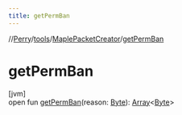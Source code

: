 ```yaml
---
title: getPermBan
---
```

//[Perry](../../../index.html)/[tools](../index.html)/[MaplePacketCreator](index.html)/[getPermBan](get-perm-ban.html)



# getPermBan



[jvm]\
open fun [getPermBan](get-perm-ban.html)(reason: [Byte](https://kotlinlang.org/api/latest/jvm/stdlib/kotlin/-byte/index.html)): [Array](https://kotlinlang.org/api/latest/jvm/stdlib/kotlin/-array/index.html)<[Byte](https://kotlinlang.org/api/latest/jvm/stdlib/kotlin/-byte/index.html)>




